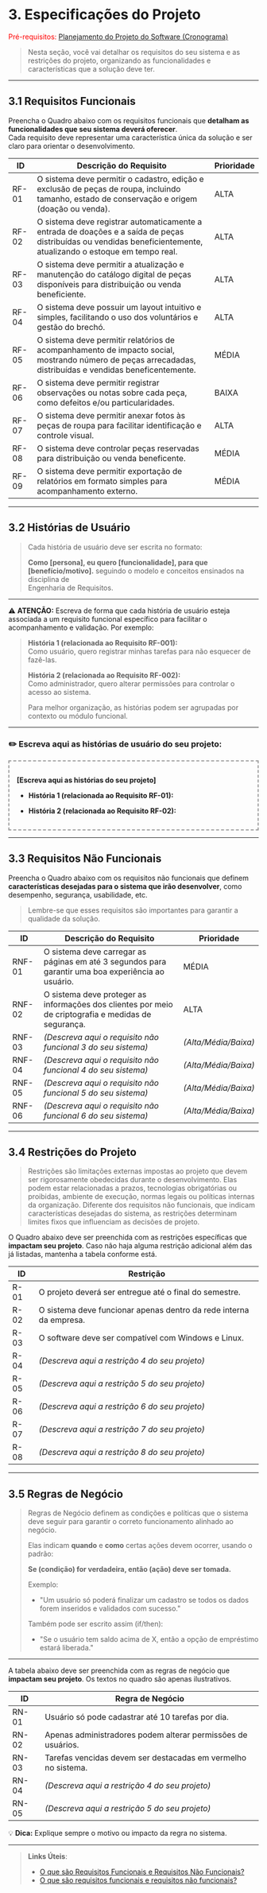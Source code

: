 
# 3. Especificações do Projeto

<span style="color:red">Pré-requisitos: <a href="2-Planejamento-Projeto.md"> Planejamento do Projeto do Software (Cronograma) </a></span>

> Nesta seção, você vai detalhar os requisitos do seu sistema e as restrições do projeto, organizando as funcionalidades e características que a solução deve ter.

---

## 3.1 Requisitos Funcionais

Preencha o Quadro abaixo com os requisitos funcionais que **detalham as funcionalidades que seu sistema deverá oferecer**.  
Cada requisito deve representar uma característica única da solução e ser claro para orientar o desenvolvimento.


|ID     | Descrição do Requisito                                                                                          | Prioridade |
|-------|-----------------------------------------------------------------------------------------------------------------|------------|
|RF-01  | O sistema deve permitir o cadastro, edição e exclusão de peças de roupa, incluindo tamanho, estado de conservação e origem (doação ou venda).                                                                                                        | ALTA       | 
|RF-02  | O sistema deve registrar automaticamente a entrada de doações e a saída de peças distribuídas ou vendidas beneficientemente, atualizando o estoque em tempo real.                                                                                      | ALTA       |
|RF-03  | O sistema deve permitir a atualização e manutenção do catálogo digital de peças disponíveis para distribuição ou venda beneficiente.                                                                                                             | ALTA       |
|RF-04  | O sistema deve possuir um layout intuitivo e simples, facilitando o uso dos voluntários e gestão do brechó.     | ALTA       |
|RF-05  | O sistema deve permitir relatórios de acompanhamento de impacto social, mostrando número de peças arrecadadas, distribuídas e vendidas beneficentemente.                                                                                                | MÉDIA      |
|RF-06  | O sistema deve permitir registrar observações ou notas sobre cada peça, como defeitos e/ou particularidades.    | BAIXA      |
|RF-07  | O sistema deve permitir anexar fotos às peças de roupa para facilitar identificação e controle visual.          | ALTA       |
|RF-08  | O sistema deve controlar peças reservadas para distribuição ou venda beneficente.                               | MÉDIA      |
|RF-09  | O sistema deve permitir exportação de relatórios em formato simples para acompanhamento externo.                | MÉDIA      |

---

## 3.2 Histórias de Usuário

> Cada história de usuário deve ser escrita no formato:  
>  
> **Como [persona], eu quero [funcionalidade], para que [benefício/motivo].**  seguindo o modelo e conceitos ensinados na disciplina de       
> Engenharia de Requisitos.   
---
⚠️ **ATENÇÃO:** Escreva de forma que cada história de usuário esteja associada a um requisito funcional específico para facilitar o acompanhamento e validação. Por exemplo:

> **História 1 (relacionada ao Requisito RF-001):**  
> Como usuário, quero registrar minhas tarefas para não esquecer de fazê-las.  
>  
> **História 2 (relacionada ao Requisito RF-002):**  
> Como administrador, quero alterar permissões para controlar o acesso ao sistema.  
>  
> Para melhor organização, as histórias podem ser agrupadas por contexto ou módulo funcional.

---

### ✏️ Escreva aqui as histórias de usuário do seu projeto:

<div style="border: 2px dashed #999999; padding: 15px; margin: 10px 0;">
  
<!-- Espaço para escrever o texto -->  
**[Escreva aqui as histórias do seu projeto]**

- **História 1 (relacionada ao Requisito RF-01):** 

- **História 2 (relacionada ao Requisito RF-02):** 




</div>

---

## 3.3 Requisitos Não Funcionais

Preencha o Quadro abaixo com os requisitos não funcionais que definem **características desejadas para o sistema que irão desenvolver**, como desempenho, segurança, usabilidade, etc.  
> Lembre-se que esses requisitos são importantes para garantir a qualidade da solução.

|ID     | Descrição do Requisito                                                                              |Prioridade |
|-------|-----------------------------------------------------------------------------------------------------|-----------|
|RNF-01 | O sistema deve carregar as páginas em até 3 segundos para garantir uma boa experiência ao usuário.  | MÉDIA     | 
|RNF-02 | O sistema deve proteger as informações dos clientes por meio de criptografia e medidas de segurança.| ALTA      | 
|RNF-03 | *(Descreva aqui o requisito não funcional 3 do seu sistema)*                                       | *(Alta/Média/Baixa)*  |
|RNF-04 | *(Descreva aqui o requisito não funcional 4 do seu sistema)*                                       | *(Alta/Média/Baixa)*  |
|RNF-05 | *(Descreva aqui o requisito não funcional 5 do seu sistema)*                                       | *(Alta/Média/Baixa)*  |
|RNF-06 | *(Descreva aqui o requisito não funcional 6 do seu sistema)*                                       | *(Alta/Média/Baixa)*  |

---

## 3.4 Restrições do Projeto

> Restrições são limitações externas impostas ao projeto que devem ser rigorosamente obedecidas durante o desenvolvimento. Elas podem estar relacionadas a prazos, tecnologias obrigatórias ou proibidas, ambiente de execução, normas legais ou políticas internas da organização. Diferente dos requisitos não funcionais, que indicam características desejadas do sistema, as restrições determinam limites fixos que influenciam as decisões de projeto.

O Quadro abaixo deve ser preenchida com as restrições específicas que **impactam seu projeto**. Caso não haja alguma restrição adicional além das já listadas, mantenha a tabela conforme está.

| ID  | Restrição                                                              |
|------|-----------------------------------------------------------------------|
| R-01   | O projeto deverá ser entregue até o final do semestre.              |
| R-02   | O sistema deve funcionar apenas dentro da rede interna da empresa.  |
| R-03   | O software deve ser compatível com Windows e Linux.                 |
| R-04   | *(Descreva aqui a restrição 4 do seu projeto)*                      |
| R-05   | *(Descreva aqui a restrição 5 do seu projeto)*                      |
| R-06   | *(Descreva aqui a restrição 6 do seu projeto)*                      |
| R-07   | *(Descreva aqui a restrição 7 do seu projeto)*                      |
| R-08   | *(Descreva aqui a restrição 8 do seu projeto)*                      |

---
## 3.5 Regras de Negócio

> Regras de Negócio definem as condições e políticas que o sistema deve seguir para garantir o correto funcionamento alinhado ao negócio.  
>  
> Elas indicam **quando** e **como** certas ações devem ocorrer, usando o padrão:  
>  
> **Se (condição) for verdadeira, então (ação) deve ser tomada.**  
>  
> Exemplo:  
> - "Um usuário só poderá finalizar um cadastro se todos os dados forem inseridos e validados com sucesso."  
>  
> Também pode ser escrito assim (if/then):  
> - "Se o usuário tem saldo acima de X, então a opção de empréstimo estará liberada."

---

 A tabela abaixo deve ser preenchida com as regras de negócio que **impactam seu projeto**. Os textos no quadro são apenas ilustrativos.

|ID    | Regra de Negócio                                                       |
|-------|-----------------------------------------------------------------------|
|RN-01 | Usuário só pode cadastrar até 10 tarefas por dia.                      |
|RN-02 | Apenas administradores podem alterar permissões de usuários.           |
|RN-03 | Tarefas vencidas devem ser destacadas em vermelho no sistema.          |
|RN-04 | *(Descreva aqui a restrição 4 do seu projeto)*                         |
|RN-05 | *(Descreva aqui a restrição 5 do seu projeto)*                         |

💡 **Dica:** Explique sempre o motivo ou impacto da regra no sistema.

---
> **Links Úteis**:
> - [O que são Requisitos Funcionais e Requisitos Não Funcionais?](https://codificar.com.br/requisitos-funcionais-nao-funcionais/)
> - [O que são requisitos funcionais e requisitos não funcionais?](https://analisederequisitos.com.br/requisitos-funcionais-e-requisitos-nao-funcionais-o-que-sao/)
